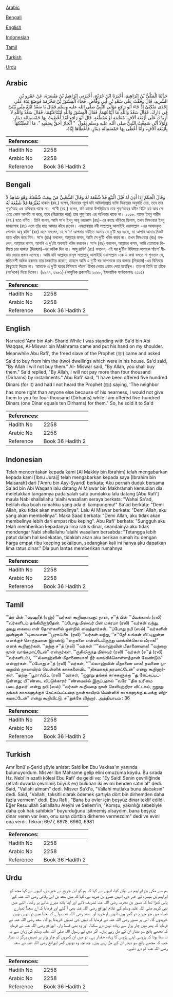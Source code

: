 [Arabic](#arabic)

[Bengali](#bengali)

[English](#english)

[Indonesian](#indonesian)

[Tamil](#tamil)

[Turkish](#turkish)

[Urdu](#urdu)

## Arabic


<div dir="rtl" lang="ar" style={{fontSize:'larger',backgroundColor:'#f8f9fa',padding:20}}>
حَدَّثَنَا الْمَكِّيُّ بْنُ إِبْرَاهِيمَ، أَخْبَرَنَا ابْنُ جُرَيْجٍ، أَخْبَرَنِي إِبْرَاهِيمُ بْنُ مَيْسَرَةَ، عَنْ عَمْرِو بْنِ الشَّرِيدِ، قَالَ وَقَفْتُ عَلَى سَعْدِ بْنِ أَبِي وَقَّاصٍ، فَجَاءَ الْمِسْوَرُ بْنُ مَخْرَمَةَ فَوَضَعَ يَدَهُ عَلَى إِحْدَى مَنْكِبَىَّ إِذْ جَاءَ أَبُو رَافِعٍ مَوْلَى النَّبِيِّ صلى الله عليه وسلم فَقَالَ يَا سَعْدُ ابْتَعْ مِنِّي بَيْتَىَّ فِي دَارِكَ‏.‏ فَقَالَ سَعْدٌ وَاللَّهِ مَا أَبْتَاعُهُمَا‏.‏ فَقَالَ الْمِسْوَرُ وَاللَّهِ لَتَبْتَاعَنَّهُمَا‏.‏ فَقَالَ سَعْدٌ وَاللَّهِ لاَ أَزِيدُكَ عَلَى أَرْبَعَةِ آلاَفٍ، مُنَجَّمَةٍ أَوْ مُقَطَّعَةٍ‏.‏ قَالَ أَبُو رَافِعٍ لَقَدْ أُعْطِيتُ بِهَا خَمْسَمِائَةِ دِينَارٍ، وَلَوْلاَ أَنِّي سَمِعْتُ النَّبِيَّ صلى الله عليه وسلم يَقُولُ ‏ "‏ الْجَارُ أَحَقُّ بِسَقَبِهِ ‏"‏‏.‏ مَا أَعْطَيْتُكَهَا بِأَرْبَعَةِ آلاَفٍ، وَأَنَا أُعْطَى بِهَا خَمْسَمِائَةِ دِينَارٍ‏.‏ فَأَعْطَاهَا إِيَّاهُ‏.‏
</div>
<div style={{backgroundColor:'#f8f9fa',padding:20, marginBottom: 10}}><table> <thead> <tr> <th>References:</th> <th></th> </tr> </thead> <tbody><tr><td>Hadith No</td><td>2258</td></tr><tr><td>Arabic No</td><td>2258</td></tr><tr><td>Reference</td><td>Book 36 Hadith 2</td></tr></tbody></table></div>

## Bengali


<div dir="ltr" lang="bn" style={{fontSize:'larger',backgroundColor:'#f8f9fa',padding:20}}>
وَقَالَ الْحَكَمُ إِذَا أَذِنَ لَهُ قَبْلَ الْبَيْعِ فَلاَ شُفْعَةَ لَهُ وَقَالَ الشَّعْبِيُّ مَنْ بِيعَتْ شُفْعَتُهُ وَهْوَ شَاهِدٌ لاَ يُغَيِّرُهَا فَلاَ شُفْعَةَ لَهُ হাকাম (রহ.) বলেন, বিক্রয়ের পূর্বে যদি অধিকারপ্রাপ্ত ব্যক্তি বিক্রয়ের অনুমতি দেয়, তবে তার শুফ্‘আহ এর অধিকার থাকে না। শা‘বী (রহ.) বলেন, যদি কারো উপস্থিতিতে তার শুফ্‘আহর যমীন বিক্রি হয় আর সে এতে কোন আপত্তি না করে, তবে (বিক্রয়ের পরে) তার শুফ্‘আহ এর অধিকার থাকে না। ২২৫৮. আমর ইবনু শারীদ (রহ.) হতে বর্ণিত। তিনি বলেন, আমি সা‘দ ইবনু আবূ ওয়াক্কাস (রাঃ)-এর কাছে দাঁড়িয়ে ছিলাম, তখন মিসওয়ার ইবনু মাখরামাহ (রাঃ) এসে তাঁর হাত আমার কাঁধে রাখেন। এমতাবস্থায় নবী সাল্লাল্লাহু আলাইহি ওয়াসাল্লাম -এর আযাদকৃত গোলাম আবূ রাফি‘ (রাঃ) এসে বললেন, হে সা‘দ! আপনার বাড়ীতে আমার যে দু’টি ঘর আছে, তা আপনি আমার নিকট হতে খরিদ করে নিন। সা‘দ (রাঃ) বললেন, আল্লাহর কসম, আমি সে দু’টি খরিদ করব না। তখন মিসওয়ার (রাঃ) বললেন, আল্লাহর কসম, আপনি এ দু’টো অবশ্যই খরিদ করবেন। সা‘দ (রাঃ) বললেন, আল্লাহর কসম, আমি তোমাকে কিস্তিতে চার হাজার (দিরহাম)-এর অধিক দিব না। আবু রাফি‘ (রাঃ) বললেন, এই ঘর দু’টির বিনিময়ে আমাকে পাঁচশ’ দ্বীনার দেয়ার প্রস্তাব এসেছে। আমি যদি আল্লাহর রাসূল সাল্লাল্লাহু আলাইহি ওয়াসাল্লাম -কে এ কথা বলতে না শুনতাম যে, প্রতিবেশী অধিক হকদার তার নৈকট্যের কারণে, তাহলে আমি এ দু’টি ঘর আপনাকে চার হাজার (দিরহাম)-এর বিনিময়ে কিছুতেই দিতাম না। আমাকে এ দু’টি ঘরের বিনিময়ে পাঁচশ’ দ্বীনার দেয়ার প্রস্তাব দেয়া হয়েছিল। তারপর তিনি তা তাঁকে (সা‘দকে) দিয়ে দিলেন। (৬৯৭৭, ৬৯৮১) (আধুনিক প্রকাশনীঃ ২০৯৮, ইসলামিক ফাউন্ডেশনঃ ২১১৫)
</div>
<div style={{backgroundColor:'#f8f9fa',padding:20, marginBottom: 10}}><table> <thead> <tr> <th>References:</th> <th></th> </tr> </thead> <tbody><tr><td>Hadith No</td><td>2258</td></tr><tr><td>Arabic No</td><td>2258</td></tr><tr><td>Reference</td><td>Book 36 Hadith 2</td></tr></tbody></table></div>

## English


<div dir="ltr" lang="en" style={{fontSize:'larger',backgroundColor:'#f8f9fa',padding:20}}>
Narrated 'Amr bin Ash-Sharid:While I was standing with Sa'd bin Abi Waqqas, Al-Miswar bin Makhrama came and put his hand on my shoulder. Meanwhile Abu Rafi', the freed slave of the Prophet (ﷺ) came and asked Sa'd to buy from him the (two) dwellings which were in his house. Sa'd said, "By Allah I will not buy them." Al- Miswar said, "By Allah, you shall buy them." Sa'd replied, "By Allah, I will not pay more than four thousand (Dirhams) by installments." Abu Rafi' said, "I have been offered five hundred Dinars (for it) and had I not heard the Prophet (ﷺ) saying, 'The neighbor has more right than anyone else because of his nearness, I would not give them to you for four-thousand (Dirhams) while I am offered five-hundred Dinars (one Dinar equals ten Dirhams) for them." So, he sold it to Sa'd
</div>
<div style={{backgroundColor:'#f8f9fa',padding:20, marginBottom: 10}}><table> <thead> <tr> <th>References:</th> <th></th> </tr> </thead> <tbody><tr><td>Hadith No</td><td>2258</td></tr><tr><td>Arabic No</td><td>2258</td></tr><tr><td>Reference</td><td>Book 36 Hadith 2</td></tr></tbody></table></div>

## Indonesian


<div dir="ltr" lang="id" style={{fontSize:'larger',backgroundColor:'#f8f9fa',padding:20}}>
Telah menceritakan kepada kami [Al Makkiy bin Ibrahim] telah mengabarkan kepada kami [Ibnu Juraij] telah mengabarkan kepada saya [Ibrahim bin Maisarah] dari ['Amru bin Asy-Syarid] berkata; Aku pernah duduk bersama Sa'ad bin Abi Waqash lalu datang Al Miswar bin Makhramah kemudian dia meletakkan tangannya pada salah satu pundakku lalu datang [Abu Rafi'] maula Nabi shallallahu 'alaihi wasallam seraya berkata: "Wahai Sa'ad, belilah dua buah rumahku yang ada di kampungmu!" Sa'ad berkata: "Demi Allah, aku tidak akan membelinya". Lalu Al Miswar berkata: "Demi Allah, aku yang akan membelinya". Maka Saad berkata: "Demi Allah, aku tidak akan membelinya lebih dari empat ribu keping". Abu Rafi' berkata: "Sungguh aku telah memberikan kepadanya lima ratus dinar, seandainya aku tidak mendengar Nabi shallallahu 'alaihi wasallam bersabda: "Tetangga lebih patut dalam hal kedekatan, tidaklah akan aku berikan rumah itu dengan harga empat ribu keeping sekalipun, sedangkan kali ini hanya aku dapatkan lima ratus dinar." Dia pun lantas memberikan rumahnya
</div>
<div style={{backgroundColor:'#f8f9fa',padding:20, marginBottom: 10}}><table> <thead> <tr> <th>References:</th> <th></th> </tr> </thead> <tbody><tr><td>Hadith No</td><td>2258</td></tr><tr><td>Arabic No</td><td>2258</td></tr><tr><td>Reference</td><td>Book 36 Hadith 2</td></tr></tbody></table></div>

## Tamil


<div dir="ltr" lang="ta" style={{fontSize:'larger',backgroundColor:'#f8f9fa',padding:20}}>
™ம்ர் பின் ™ஷ்ஷரீத் (ரஹ்) ™வர்கள் கூறியதாவது: நான், ச™த் பின் ™பீவக்காஸ் (ரலி) ™வர்களிடம் தங்கியிருந்தேன். ™ப்போது மிஸ்வர் பின் மக்ரமா (ரலி) ™வர்கள் வந்து, தமது கையை என் தோள்களில் ஒன்றில் வைத்தார்கள். ™ப்போது நபி (ஸல்) ™வர்களின் முன்னாள் ™டிமையான ™பூராஃபிஉ (ரலி) ™வர்கள் வந்து, ‘‘ச™தே! உங்கள் வீட்டிலுள்ள எனக்குச் சொந்தமான இரண்டு ™றைகளை என்னிடமிருந்து வாங்கிக்கொள்வீராக!” எனக் கூறினார்கள். ™தற்கு ச™த் (ரலி) ™வர்கள் ‘‘™ல்லாஹ்வின் மீதாணையாக! ™வற்றை நான் வாங்கமாட்டேன்” என்றார்கள். ™ருகிலிருந்த மிஸ்வர் (ரலி) ™வர்கள் (ச™த் (ரலி) ™வர்களிடம்), ‘‘™ல்லாஹ்வின் மீதாணையாக! நீர் வாங்கிக்கொள்ளத்தான் வேண்டும்” என்றார்கள். ™ப்போது ச™த் (ரலி) ™வர்கள், ‘‘™ல்லாஹ்வின் மீதாணை யாக! தவணை முறையில் நாலாயிரம் வெள்ளிக் காசுகளைவிட ™திகமாகத் தரமாட்டேன்” என்று கூறினார்கள். ™தற்கு ™பூராஃபிஉ (ரலி) ™வர்கள், ‘‘ஐநூறு தங்கக் காசுகளுக்கு ™து கேட்கப்பட்டுள்ளது; யி™ண்டை வீட்டுக்காரர் ™ண்மையில் இருப்பதால் ™வரே ™திக உரிமை படைத்தவர்’ என்று நபி (ஸல்) ™வர்கள் கூறியதை நான் செவியுற்றிரா விட்டால், ஐநூறு தங்கக் காசுகளுக்குக் கேட்கப்பட்டதை நான்காயிரம் வெள்ளிக் காசுகளுக்கு உமக்கு விற்கமாட்டேன்” என்று கூறிவிட்டு, ச™துக்கே விற்றார். அத்தியாயம் : 36
</div>
<div style={{backgroundColor:'#f8f9fa',padding:20, marginBottom: 10}}><table> <thead> <tr> <th>References:</th> <th></th> </tr> </thead> <tbody><tr><td>Hadith No</td><td>2258</td></tr><tr><td>Arabic No</td><td>2258</td></tr><tr><td>Reference</td><td>Book 36 Hadith 2</td></tr></tbody></table></div>

## Turkish


<div dir="ltr" lang="tr" style={{fontSize:'larger',backgroundColor:'#f8f9fa',padding:20}}>
Amr İbnü'ş-Şerid şöyle anlatır: Said İbn Ebu Vakkas'ın yanında bulunuyordum. Misver İbn Mahrame gelip elini omuzuma koydu. Bu sırada Hz. Nebi'in azatlı kölesi Ebu Rafi' de geldi ve: "Ey Said! Senin çevriliğinde (etrafı duvarla çevrilmiş büyük ev) bulunan iki evimi benden satın al" dedi. Said, "Vallahi almam" dedi. Misver Sa'd'a, "Vallahi mutlaka bunu alacaksın" dedi. Said, "Vallahi, taksitli olarak ödemek şartıyla dört bin dirhemden daha fazla vermem" dedi. Ebu Rafi', "Bana bu evler için beşyüz dinar teklif edildi. Eğer Resulullah Sallallahu Aleyhi ve Sellem'in, "Komşu, yakınlığı sebebiyle daha çok hak sahibidir" buyurduğunu işitmemiş olsaydım, bana beşyüz dinar veren var iken, onu sana dörtbin dirheme vermezdim" dedi ve evini ona verdi. Tekrar: 6977, 6978, 6980, 6981
</div>
<div style={{backgroundColor:'#f8f9fa',padding:20, marginBottom: 10}}><table> <thead> <tr> <th>References:</th> <th></th> </tr> </thead> <tbody><tr><td>Hadith No</td><td>2258</td></tr><tr><td>Arabic No</td><td>2258</td></tr><tr><td>Reference</td><td>Book 36 Hadith 2</td></tr></tbody></table></div>

## Urdu


<div dir="rtl" lang="ur" style={{fontSize:'larger',backgroundColor:'#f8f9fa',padding:20}}>
ہم سے مکی بن ابراہیم نے بیان کیا، انہوں نے کہا کہ ہم کو ابن جریج نے خبر دی، انہوں نے کہا مجھ کو ابراہیم بن میسرہ نے خبر دی، انہیں عمرو بن شرید نے، کہا کہ میں سعد بن ابی وقاص رضی اللہ عنہ کے پاس کھڑا تھا کہ مسور بن مخرمہ رضی اللہ عنہ تشریف لائے اور اپنا ہاتھ میرے شانے پر رکھا۔ اتنے میں نبی کریم صلی اللہ علیہ وسلم کے غلام ابورافع رضی اللہ عنہ بھی آ گئے اور فرمایا کہ اے سعد! تمہارے قبیلہ میں جو میرے دو گھر ہیں، انہیں تم خرید لو۔ سعد رضی اللہ عنہ بولے کہ بخدا میں تو انہیں نہیں خریدوں گا۔ اس پر مسور رضی اللہ عنہ نے فرمایا کہ نہیں جی تمہیں خریدنا ہو گا۔ سعد رضی اللہ عنہ نے فرمایا کہ پھر میں چار ہزار سے زیادہ نہیں دے سکتا۔ اور وہ بھی قسط وار۔ ابورافع رضی اللہ عنہ نے فرمایا کہ مجھے پانچ سو دینار ان کے مل رہے ہیں۔ اگر میں نے رسول اللہ صلی اللہ علیہ وسلم کی زبان سے یہ نہ سنا ہوتا کہ پڑوسی اپنے پڑوس کا زیادہ حقدار ہے۔ تو میں ان گھروں کو چار ہزار پر تمہیں ہرگز نہ دیتا۔ جب کہ مجھے پانچ سو دینار ان کے مل رہے ہیں۔ چنانچہ وہ دونوں گھر ابورافع رضی اللہ عنہ نے سعد رضی اللہ عنہ کو دے دئیے۔
</div>
<div style={{backgroundColor:'#f8f9fa',padding:20, marginBottom: 10}}><table> <thead> <tr> <th>References:</th> <th></th> </tr> </thead> <tbody><tr><td>Hadith No</td><td>2258</td></tr><tr><td>Arabic No</td><td>2258</td></tr><tr><td>Reference</td><td>Book 36 Hadith 2</td></tr></tbody></table></div>